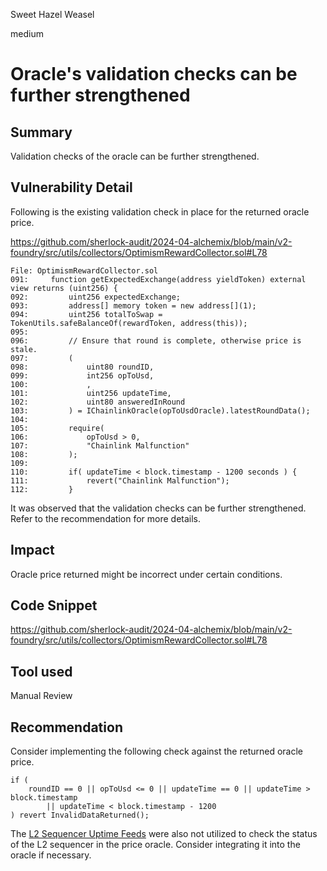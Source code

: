 Sweet Hazel Weasel

medium

# Oracle's validation checks can be further strengthened

## Summary

Validation checks of the oracle can be further strengthened.

## Vulnerability Detail

Following is the existing validation check in place for the returned oracle price.

https://github.com/sherlock-audit/2024-04-alchemix/blob/main/v2-foundry/src/utils/collectors/OptimismRewardCollector.sol#L78

```solidity
File: OptimismRewardCollector.sol
091:     function getExpectedExchange(address yieldToken) external view returns (uint256) {
092:         uint256 expectedExchange;
093:         address[] memory token = new address[](1);
094:         uint256 totalToSwap = TokenUtils.safeBalanceOf(rewardToken, address(this));
095: 
096:         // Ensure that round is complete, otherwise price is stale.
097:         (
098:             uint80 roundID,
099:             int256 opToUsd,
100:             ,
101:             uint256 updateTime,
102:             uint80 answeredInRound
103:         ) = IChainlinkOracle(opToUsdOracle).latestRoundData();
104:         
105:         require(
106:             opToUsd > 0, 
107:             "Chainlink Malfunction"
108:         );
109: 
110:         if( updateTime < block.timestamp - 1200 seconds ) {
111:             revert("Chainlink Malfunction");
112:         }
```

It was observed that the validation checks can be further strengthened. Refer to the recommendation for more details.

## Impact

Oracle price returned might be incorrect under certain conditions.

## Code Snippet

https://github.com/sherlock-audit/2024-04-alchemix/blob/main/v2-foundry/src/utils/collectors/OptimismRewardCollector.sol#L78

## Tool used

Manual Review

## Recommendation

Consider implementing the following check against the returned oracle price.

```solidity
if (
    roundID == 0 || opToUsd <= 0 || updateTime == 0 || updateTime > block.timestamp
        || updateTime < block.timestamp - 1200
) revert InvalidDataReturned();
```

The [L2 Sequencer Uptime Feeds](https://docs.chain.link/data-feeds/l2-sequencer-feeds) were also not utilized to check the status of the L2 sequencer in the price oracle. Consider integrating it into the oracle if necessary.